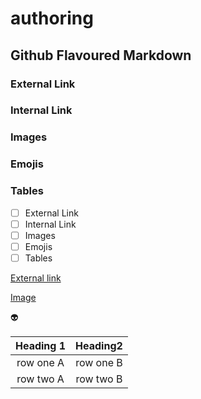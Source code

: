 # authoring
## Github Flavoured Markdown
### External Link
### Internal Link
### Images
### Emojis
### Tables

- [ ] External Link
- [ ] Internal Link
- [ ] Images
- [ ] Emojis
- [ ] Tables
 
[External link](https://help.github.com/en)

[Image](./IMG_0402.jpg)
 
 👽
 
|Heading 1|Heading2|
|:---:|:---:|
|row one A |row one B|
| row two A|row two B|
 
 
